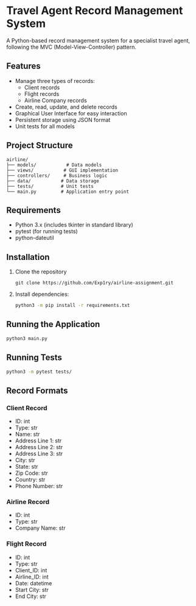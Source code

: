 # Travel Agent Record Management System

A Python-based record management system for a specialist travel agent, following the MVC (Model-View-Controller) pattern.

## Features

- Manage three types of records:
  - Client records
  - Flight records
  - Airline Company records
- Create, read, update, and delete records
- Graphical User Interface for easy interaction
- Persistent storage using JSON format
- Unit tests for all models

## Project Structure

```
airline/
├── models/           # Data models
├── views/           # GUI implementation
├── controllers/     # Business logic
├── data/           # Data storage
├── tests/          # Unit tests
└── main.py         # Application entry point
```

## Requirements

- Python 3.x (includes tkinter in standard library)
- pytest (for running tests)
- python-dateutil

## Installation

1. Clone the repository
   ```
   git clone https://github.com/Exp1ry/airline-assignment.git
   ```
2. Install dependencies:
   ```bash
   python3 -m pip install -r requirements.txt
   ```

## Running the Application

```bash
python3 main.py
```

## Running Tests

```bash
python3 -m pytest tests/
```

## Record Formats

### Client Record

- ID: int
- Type: str
- Name: str
- Address Line 1: str
- Address Line 2: str
- Address Line 3: str
- City: str
- State: str
- Zip Code: str
- Country: str
- Phone Number: str

### Airline Record

- ID: int
- Type: str
- Company Name: str

### Flight Record

- ID: int
- Type: str
- Client_ID: int
- Airline_ID: int
- Date: datetime
- Start City: str
- End City: str
